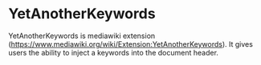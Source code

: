 YetAnotherKeywords
==================

YetAnotherKeywords is mediawiki extension (https://www.mediawiki.org/wiki/Extension:YetAnotherKeywords).
It gives users the ability to inject a <meta> keywords into the document header.